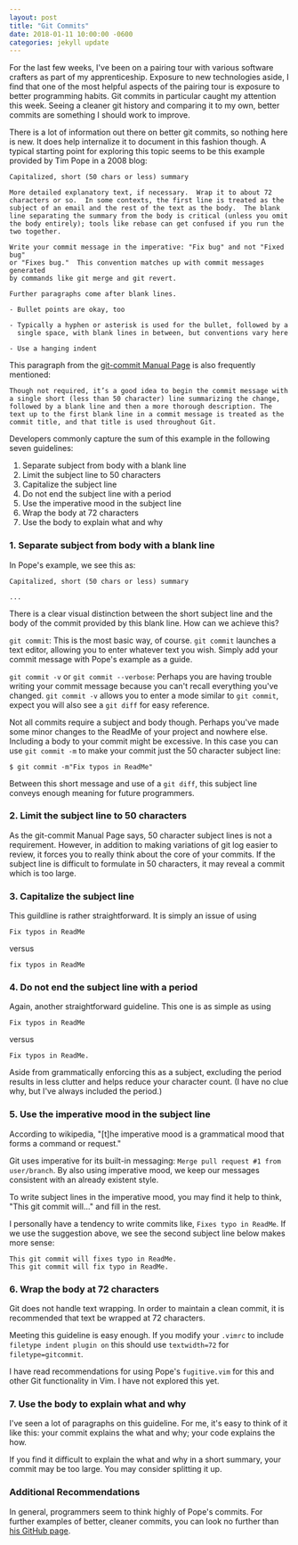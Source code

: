 ```yaml
---
layout: post
title: "Git Commits"
date: 2018-01-11 10:00:00 -0600
categories: jekyll update
---
```


For the last few weeks, I've been on a pairing tour with various software crafters as part of my apprenticeship. Exposure to new technologies aside, I find that one of the most helpful aspects of the pairing tour is exposure to better programming habits. Git commits in particular caught my attention this week. Seeing a cleaner git history and comparing it to my own, better commits are something I should work to improve.

There is a lot of information out there on better git commits, so nothing here is new. It does help internalize it to document in this fashion though. A typical starting point for exploring this topic seems to be this example provided by Tim Pope in a 2008 blog:

```
Capitalized, short (50 chars or less) summary

More detailed explanatory text, if necessary.  Wrap it to about 72
characters or so.  In some contexts, the first line is treated as the
subject of an email and the rest of the text as the body.  The blank
line separating the summary from the body is critical (unless you omit
the body entirely); tools like rebase can get confused if you run the
two together.

Write your commit message in the imperative: "Fix bug" and not "Fixed bug"
or "Fixes bug."  This convention matches up with commit messages generated
by commands like git merge and git revert.

Further paragraphs come after blank lines.

- Bullet points are okay, too

- Typically a hyphen or asterisk is used for the bullet, followed by a
  single space, with blank lines in between, but conventions vary here

- Use a hanging indent
```

This paragraph from the [git-commit Manual Page](https://www.kernel.org/pub/software/scm/git/docs/git-commit.html#_discussion) is also frequently mentioned:

```
Though not required, it’s a good idea to begin the commit message with a single short (less than 50 character) line summarizing the change, followed by a blank line and then a more thorough description. The text up to the first blank line in a commit message is treated as the commit title, and that title is used throughout Git.
```

Developers commonly capture the sum of this example in the following seven guidelines:

1. Separate subject from body with a blank line
2. Limit the subject line to 50 characters
3. Capitalize the subject line
4. Do not end the subject line with a period
5. Use the imperative mood in the subject line
6. Wrap the body at 72 characters
7. Use the body to explain what and why

### 1. Separate subject from body with a blank line

In Pope's example, we see this as:

```
Capitalized, short (50 chars or less) summary

...
```

There is a clear visual distinction between the short subject line and the body of the commit provided by this blank line. How can we achieve this?

`git commit`: This is the most basic way, of course. `git commit` launches a text editor, allowing you to enter whatever text you wish. Simply add your commit message with Pope's example as a guide.

`git commit -v` or `git commit --verbose`: Perhaps you are having trouble writing your commit message because you can't recall everything you've changed. `git commit -v` allows you to enter a mode similar to `git commit`, expect you will also see a `git diff` for easy reference.

Not all commits require a subject and body though. Perhaps you've made some minor changes to the ReadMe of your project and nowhere else. Including a body to your commit might be excessive. In this case you can use `git commit -m` to make your commit just the 50 character subject line:

`$ git commit -m"Fix typos in ReadMe"`

Between this short message and use of a `git diff`, this subject line conveys enough meaning for future programmers.

### 2. Limit the subject line to 50 characters

As the git-commit Manual Page says, 50 character subject lines is not a requirement. However, in addition to making variations of git log easier to review, it forces you to really think about the core of your commits. If the subject line is difficult to formulate in 50 characters, it may reveal a commit which is too large.

### 3. Capitalize the subject line

This guildline is rather straightforward. It is simply an issue of using

    Fix typos in ReadMe

versus

    fix typos in ReadMe

### 4. Do not end the subject line with a period

Again, another straightforward guideline. This one is as simple as using

    Fix typos in ReadMe

versus

    Fix typos in ReadMe.

Aside from grammatically enforcing this as a subject, excluding the period results in less clutter and helps reduce your character count. (I have no clue why, but I've always included the period.)

### 5. Use the imperative mood in the subject line

According to wikipedia, "[t]he imperative mood is a grammatical mood that forms a command or request."

Git uses imperative for its built-in messaging: `Merge pull request #1 from user/branch`. By also using imperative mood, we keep our messages consistent with an already existent style.

To write subject lines in the imperative mood, you may find it help to think, "This git commit will..." and fill in the rest.

I personally have a tendency to write commits like, `Fixes typo in ReadMe`. If we use the suggestion above, we see the second subject line below makes more sense:

    This git commit will fixes typo in ReadMe.
    This git commit will fix typo in ReadMe.

### 6. Wrap the body at 72 characters

Git does not handle text wrapping. In order to maintain a clean commit, it is recommended that text be wrapped at 72 characters.

Meeting this guideline is easy enough. If you modify your `.vimrc` to include `filetype indent plugin on` this should use `textwidth=72` for `filetype=gitcommit`.

I have read recommendations for using Pope's `fugitive.vim` for this and other Git functionality in Vim. I have not explored this yet.

### 7. Use the body to explain what and why

I've seen a lot of paragraphs on this guideline. For me, it's easy to think of it like this: your commit explains the what and why; your code explains the how.

If you find it difficult to explain the what and why in a short summary, your commit may be too large. You may consider splitting it up.

### Additional Recommendations

In general, programmers seem to think highly of Pope's commits. For further examples of better, cleaner commits, you can look no further than [his GitHub page](https://github.com/tpope).
